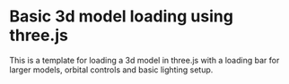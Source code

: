 # Basic 3d model loading using three.js
This is a template for loading a 3d model in three.js with a loading bar for larger models, orbital controls and basic lighting setup.
